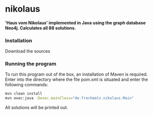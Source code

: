 # nikolaus
#### 'Haus vom Nikolaus' implemented in Java using the graph database Neo4j. Calculates all 88 solutions.

### Installation

Download the sources

### Running the program

To run this program out of the box, an installation of Maven is required. Enter into the directory where the file pom.xml is situated and enter the following commands:

```bash
mvn clean install
mvn exec:java -Dexec.mainClass="de.frechmatz.nikolaus.Main"
```
All solutions will be printed out.

